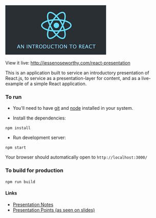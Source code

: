 <img src="src/app/assets/react_hero.png" alt="An Introduction to React" />

View it live: http://jessenoseworthy.com/react-presentation

This is an application built to service an introductory presentation of React.js, to service as a presentation-layer for content, and as a live-example of a simple React application. 

### To run

* You'll need to have [git](https://git-scm.com/) and [node](https://nodejs.org/en/) installed in your system.

* Install the dependencies:

```
npm install
```

* Run development server:

```
npm start
```

Your browser should automatically open to `http://localhost:3000/`

### To build for production

```
npm run build
```

#### Links
- [Presentation Notes](https://github.com/JesseNoseworthy/react_presentation/issues/1#issuecomment-275893133)
- [Presentation Points (as seen on slides)](https://github.com/JesseNoseworthy/react_presentation/issues/1#issuecomment-277542580)
